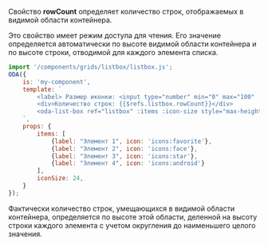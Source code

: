 Свойство **rowCount** определяет количество строк, отображаемых в видимой области контейнера.

Это свойство имеет режим доступа для чтения. Его значение определяется автоматически по высоте видимой области контейнера и по высоте строки, отводимой для каждого элемента списка.

```javascript _run_line_edit_loadoda_[my-component.js]_h=160_
import '/components/grids/listbox/listbox.js';
ODA({
    is: 'my-component',
    template: `
        <label> Размер иконки: <input type="number" min="0" max="100" ::value="iconSize">px</label>
        <div>Количество строк: {{$refs.listbox.rowCount}}</div>
        <oda-list-box ref="listbox" :items :icon-size style="max-height: 120px"></oda-list-box>
    `,
    props: {
        items: [
            {label: "Элемент 1", icon: 'icons:favorite'},
            {label: "Элемент 2", icon: 'icons:face'},
            {label: "Элемент 3", icon: 'icons:star'},
            {label: "Элемент 4", icon: 'icons:android'}
        ],
        iconSize: 24,
    }
});
```

Фактически количество строк, умещающихся в видимой области контейнера, определяется по высоте этой области, деленной на высоту строки каждого элемента с учетом округления до наименьшего целого значения.
